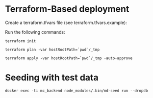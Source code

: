 

# Terraform-Based deployment

Create a terraform.tfvars file (see terraform.tfvars.example):

Run the following commands:

```
terraform init

terraform plan -var hostRootPath=`pwd`/_tmp

terraform apply -var hostRootPath=`pwd`/_tmp -auto-approve

```

# Seeding with test data

```
docker exec -ti mc_backend node_modules/.bin/md-seed run --dropdb
```
